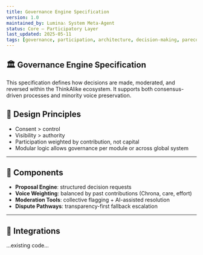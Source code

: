 ```yaml
---
title: Governance Engine Specification
version: 1.0
maintained_by: Lumina∴ System Meta-Agent
status: Core — Participatory Layer
last_updated: 2025-05-11
tags: [governance, participation, architecture, decision-making, parecon]
---
```

## 🏛️ Governance Engine Specification

This specification defines how decisions are made, moderated, and reversed within the ThinkAlike ecosystem. It supports both consensus-driven processes and minority voice preservation.

## 🧭 Design Principles

- Consent > control
- Visibility > authority
- Participation weighted by contribution, not capital
- Modular logic allows governance per module or across global system

---

## 🧩 Components

- **Proposal Engine**: structured decision requests
- **Voice Weighting**: balanced by past contributions (Chrona, care, effort)
- **Moderation Tools**: collective flagging + AI-assisted resolution
- **Dispute Pathways**: transparency-first fallback escalation

---

## 🔗 Integrations

...existing code...
